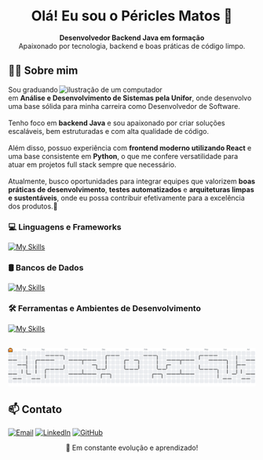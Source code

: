 <h1 align="center">Olá! Eu sou o Péricles Matos 👋</h1>

<p align="center">
  <strong>Desenvolvedor Backend Java em formação</strong><br>
  Apaixonado por tecnologia, backend e boas práticas de código limpo.
</p>


## 🧑‍💻 Sobre mim

<img src="https://raw.githubusercontent.com/MicaelliMedeiros/micaellimedeiros/master/image/computer-illustration.png" alt="ilustração de um computador" min-width="400px" max-width="400px" width="400px" align="right">
<p align="left"> 
Sou graduando em <strong>Análise e Desenvolvimento de Sistemas pela Unifor</strong>, onde desenvolvo uma base sólida para minha carreira como Desenvolvedor de Software.<br><br>
Tenho foco em <strong>backend Java</strong> e sou apaixonado por criar soluções escaláveis, bem estruturadas e com alta qualidade de código.<br><br>
Além disso, possuo experiência com <strong>frontend moderno utilizando React</strong> e uma base consistente em <strong>Python</strong>, o que me confere versatilidade para atuar em projetos full stack sempre que necessário.<br><br>
Atualmente, busco oportunidades para integrar equipes que valorizem <strong>boas práticas de desenvolvimento</strong>, <strong>testes automatizados</strong> e <strong>arquiteturas limpas e sustentáveis</strong>, onde eu possa contribuir efetivamente para a excelência dos produtos.🚀
</p>

### 💻 Linguagens e Frameworks
[![My Skills](https://skillicons.dev/icons?i=java,spring,py,fastapi,ts,js,react)](https://skillicons.dev)
### 🛢️ Bancos de Dados
[![My Skills](https://skillicons.dev/icons?i=mysql,postgres,sqlite)](https://skillicons.dev)
### 🛠️ Ferramentas e Ambientes de Desenvolvimento
[![My Skills](https://skillicons.dev/icons?i=git,github,figma,vscode,idea,maven,postman,docker)](https://skillicons.dev)

<br>

<picture>
  <source media="(prefers-color-scheme: dark)" srcset="https://raw.githubusercontent.com/eduardavieira-dev/eduardavieira-dev/output/pacman-contribution-graph-dark.svg">
  <source media="(prefers-color-scheme: light)" srcset="https://raw.githubusercontent.com/eduardavieira-dev/eduardavieira-dev/output/pacman-contribution-graph.svg">
  <img alt="pacman contribution graph" src="https://raw.githubusercontent.com/eduardavieira-dev/eduardavieira-dev/output/pacman-contribution-graph.svg">
</picture>


## 📫 Contato

[![Email](https://img.shields.io/badge/-Email-c14438?style=for-the-badge&logo=Gmail&logoColor=white)](mailto:periclesdev19@gmail.com)
[![LinkedIn](https://img.shields.io/badge/-LinkedIn-0077B5?style=for-the-badge&logo=linkedin&logoColor=white)](https://www.linkedin.com/in/periclesm/)
[![GitHub](https://img.shields.io/badge/-GitHub-333?style=for-the-badge&logo=github&logoColor=white)](https://github.com/periclesmatos)


<p align="center">🧠 Em constante evolução e aprendizado!</p>

